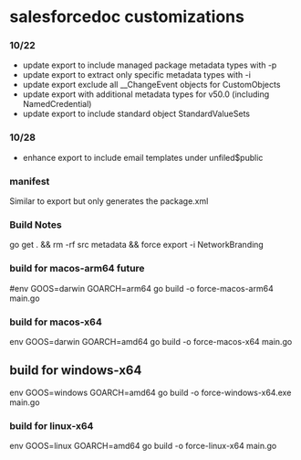 # salesforcedoc customizations

### 10/22
- update export to include managed package metadata types with -p
- update export to extract only specific metadata types with -i
- update export exclude all __ChangeEvent objects for CustomObjects
- update export with additional metadata types for v50.0 (including NamedCredential)
- update export to include standard object StandardValueSets

### 10/28
- enhance export to include email templates under unfiled$public

### manifest
Similar to export but only generates the package.xml

### Build Notes
go get . && rm -rf src metadata && force export -i NetworkBranding

### build for macos-arm64 future
#env GOOS=darwin GOARCH=arm64 go build -o force-macos-arm64 main.go

### build for macos-x64
env GOOS=darwin GOARCH=amd64 go build -o force-macos-x64 main.go

## build for windows-x64
env GOOS=windows GOARCH=amd64 go build -o force-windows-x64.exe main.go

### build for linux-x64
env GOOS=linux GOARCH=amd64 go build -o force-linux-x64 main.go
